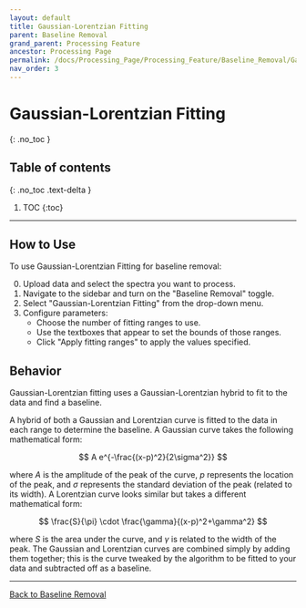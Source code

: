 ```yaml
---
layout: default
title: Gaussian-Lorentzian Fitting
parent: Baseline Removal
grand_parent: Processing Feature
ancestor: Processing Page
permalink: /docs/Processing_Page/Processing_Feature/Baseline_Removal/Gaussian-Lorentzian_Fitting/
nav_order: 3
---
```


# Gaussian-Lorentzian Fitting
{: .no_toc }

## Table of contents
{: .no_toc .text-delta }

1. TOC
{:toc}

---

## How to Use

To use Gaussian-Lorentzian Fitting for baseline removal:

0. Upload data and select the spectra you want to process.
1. Navigate to the sidebar and turn on the "Baseline Removal" toggle.
2. Select "Gaussian-Lorentzian Fitting" from the drop-down menu.
3. Configure parameters:
    - Choose the number of fitting ranges to use.
    - Use the textboxes that appear to set the bounds of those ranges.
    - Click "Apply fitting ranges" to apply the values specified.

## Behavior

Gaussian-Lorentzian fitting uses a Gaussian-Lorentzian hybrid to fit to the data and find a baseline.

A hybrid of both a Gaussian and Lorentzian curve is fitted to the data in each range to determine the baseline. A Gaussian curve takes the following mathematical form:

$$
A e^{-\frac{(x-p)^2}{2\sigma^2}}
$$

where $A$ is the amplitude of the peak of the curve, $p$ represents the location of the peak, and $\sigma$ represents the standard deviation of the peak (related to its width). A Lorentzian curve looks similar but takes a different mathematical form:

$$
\frac{S}{\pi} \cdot \frac{\gamma}{(x-p)^2+\gamma^2}
$$

where $S$ is the area under the curve, and $\gamma$ is related to the width of the peak. The Gaussian and Lorentzian curves are combined simply by adding them together; this is the curve tweaked by the algorithm to be fitted to your data and subtracted off as a baseline.

---

[Back to Baseline Removal](/docs.spectraguru/docs/Processing_Page/Processing_Feature/Baseline_Removal/)
